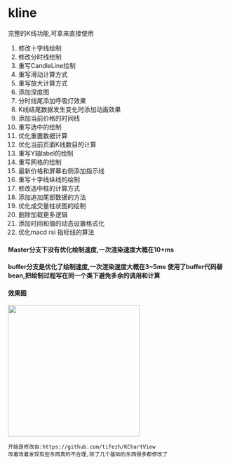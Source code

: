 # kline
完整的K线功能,可拿来直接使用



  1. 修改十字线绘制
  2. 修改分时线绘制
  3. 重写CandleLine绘制
  4. 重写滑动计算方式
  5. 重写放大计算方式
  6. 添加深度图
  7. 分时线尾添加呼吸灯效果
  8. K线结尾数据发生变化时添加动画效果
  9. 添加当前价格的时间线
  10. 重写选中的绘制
  11. 优化重置数据计算
  12. 优化当前页面K线数目的计算
  13. 重写Y轴label的绘制
  14. 重写网格的绘制
  15. 最新价格和屏幕右侧添加指示线
  16. 重写十字线纵线的绘制
  17. 修改选中框的计算方式
  18. 添加追加尾部数据的方法
  19. 优化成交量柱状图的绘制
  20. 删除加载更多逻辑
  21. 添加时间和值的动态设置格式化
  22. 优化macd  rsi 指标线的算法
  

#### Master分支下没有优化绘制速度,一次渲染速度大概在10+ms


#### buffer分支是优化了绘制速度,一次渲染速度大概在3~5ms  使用了buffer代码替bean,把绘制过程写在同一个类下避免多余的调用和计算


#### 效果图




<img src="https://github.com/icechao/kline/blob/master/app/src/main/assets/3yfwc-wv75b.gif" width="300" hegiht="500" align=center />




    开始是修改自:https://github.com/tifezh/KChartView
    改着改着发现有些东西真的不合理,除了几个基础的东西很多都修改了
